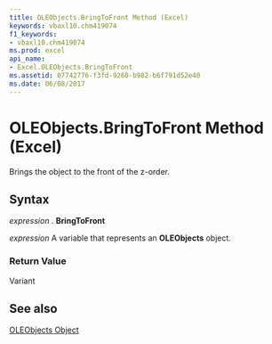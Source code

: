 ```yaml
---
title: OLEObjects.BringToFront Method (Excel)
keywords: vbaxl10.chm419074
f1_keywords:
- vbaxl10.chm419074
ms.prod: excel
api_name:
- Excel.OLEObjects.BringToFront
ms.assetid: 07742776-f3fd-9260-b982-b6f791d52e40
ms.date: 06/08/2017
---
```



# OLEObjects.BringToFront Method (Excel)

Brings the object to the front of the z-order.


## Syntax

 _expression_ . **BringToFront**

 _expression_ A variable that represents an **OLEObjects** object.


### Return Value

Variant


## See also


[OLEObjects Object](Excel.OLEObjects.md)

